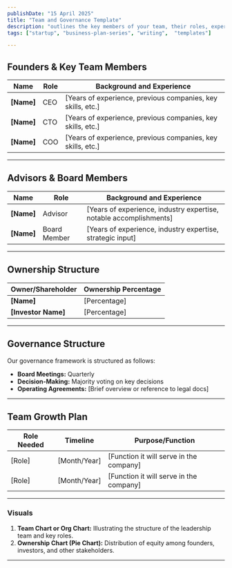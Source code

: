 ```yaml
---
publishDate: "15 April 2025"
title: "Team and Governance Template"
description: "outlines the key members of your team, their roles, experience, and qualifications."
tags: ["startup", "business-plan-series", "writing",  "templates"]

---
```

## **Founders & Key Team Members**

| Name           | Role            | Background and Experience |
|----------------|-----------------|---------------------------|
| **[Name]**      | CEO             | [Years of experience, previous companies, key skills, etc.] |
| **[Name]**      | CTO             | [Years of experience, previous companies, key skills, etc.] |
| **[Name]**      | COO             | [Years of experience, previous companies, key skills, etc.] |

---

## **Advisors & Board Members**

| Name           | Role            | Background and Experience |
|----------------|-----------------|---------------------------|
| **[Name]**      | Advisor         | [Years of experience, industry expertise, notable accomplishments] |
| **[Name]**      | Board Member    | [Years of experience, industry expertise, strategic input] |

---

## **Ownership Structure**

| Owner/Shareholder | Ownership Percentage |
|-------------------|----------------------|
| **[Name]**        | [Percentage]         |
| **[Investor Name]** | [Percentage]        |

---

## **Governance Structure**

Our governance framework is structured as follows:

- **Board Meetings:** Quarterly
- **Decision-Making:** Majority voting on key decisions
- **Operating Agreements:** [Brief overview or reference to legal docs]

---

## **Team Growth Plan**

| Role Needed       | Timeline | Purpose/Function |
|-------------------|----------|------------------|
| [Role]            | [Month/Year] | [Function it will serve in the company] |
| [Role]            | [Month/Year] | [Function it will serve in the company] |

---

### **Visuals**
1. **Team Chart or Org Chart:** Illustrating the structure of the leadership team and key roles.
2. **Ownership Chart (Pie Chart):** Distribution of equity among founders, investors, and other stakeholders.

---
